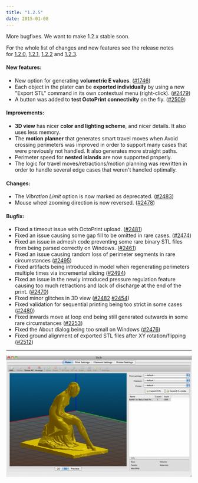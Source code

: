 ```yaml
---
title: "1.2.5"
date: 2015-01-08
---
```


More bugfixes. We want to make 1.2.x stable soon.

For the whole list of changes and new features see the release notes for [1.2.0](/releases/1.2.0), [1.2.1](/releases/1.2.1), [1.2.2](/releases/1.2.2) and [1.2.3](/releases/1.2.3).

#### New features:

*   New option for generating **volumetric E values**. ([#1746](https://github.com/alexrj/Slic3r/issues/1746))
*   Each object in the plater can be **exported individually** by using a new "Export STL" command in its own contextual menu (right-click). ([#2479](https://github.com/alexrj/Slic3r/issues/2479))
*   A button was added to **test OctoPrint connectivity** on the fly. ([#2509](https://github.com/alexrj/Slic3r/issues/2509))

#### Improvements:



*   **3D view** has nicer **color and lighting scheme**, and nicer details. It also uses less memory.
*   The **motion planner** that generates smart travel moves when Avoid crossing perimeters was improved in order to support many cases that were previously not handled. It also generates more straight paths.
*   Perimeter speed for **nested islands** are now supported properly.
*   The logic for travel moves/retractions/motion planning was rewritten in order to handle several edge cases that weren't handled optimally.



#### Changes:

*   The _Vibration Limit_ option is now marked as deprecated. ([#2483](https://github.com/alexrj/Slic3r/issues/2483))
*   Mouse wheel zooming direction is now reversed. ([#2478](https://github.com/alexrj/Slic3r/issues/2478))

#### Bugfix:



*   Fixed a timeout issue with OctoPrint upload. ([#2481](https://github.com/alexrj/Slic3r/issues/2481))
*   Fixed an issue causing some gap fill to be omitted in rare cases. ([#2474](https://github.com/alexrj/Slic3r/issues/2474))
*   Fixed an issue in admesh code preventing some rare binary STL files from being parsed correctly on Windows. ([#2461](https://github.com/alexrj/Slic3r/issues/2461))
*   Fixed an issue causing random loss of perimeter segments in rare circumstances ([#2495](https://github.com/alexrj/Slic3r/issues/2495))
*   Fixed artifacts being introduced in model when regenerating perimeters multiple times via incremental slicing ([#2494](https://github.com/alexrj/Slic3r/issues/2494))
*   Fixed an issue in the newly introduced pressure regulation feature causing too much retractions and lack of discharge at the end of the print. ([#2470](https://github.com/alexrj/Slic3r/issues/2470))
*   Fixed minor glitches in 3D view ([#2482](https://github.com/alexrj/Slic3r/issues/2482) [#2454](https://github.com/alexrj/Slic3r/issues/2454))
*   Fixed validation for sequential printing being too strict in some cases ([#2480](https://github.com/alexrj/Slic3r/issues/2480))
*   Fixed inwards move at loop end being still generated outwards in some rare circumstances ([#2253](https://github.com/alexrj/Slic3r/issues/2253))
*   Fixed the About dialog being too small on Windows ([#2476](https://github.com/alexrj/Slic3r/issues/2476))
*   Fixed ground alignment of exported STL files after XY rotation/flipping ([#2512](https://github.com/alexrj/Slic3r/issues/2512))

* * *

![](01.jpg)
